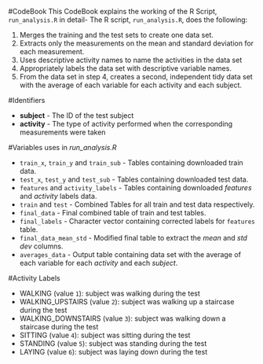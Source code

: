 #CodeBook
This CodeBook explains the working of the R Script, `run_analysis.R` in detail-
The R script, `run_analysis.R`, does the following:

1. Merges the training and the test sets to create one data set.
2. Extracts only the measurements on the mean and standard deviation for each measurement.
3. Uses descriptive activity names to name the activities in the data set
4. Appropriately labels the data set with descriptive variable names.
5. From the data set in step 4, creates a second, independent tidy data set with the average of each variable for each activity and each subject.

#Identifiers

* **subject** - The ID of the test subject
* **activity** - The type of activity performed when the corresponding measurements were taken

#Variables uses in *run_analysis.R*
* `train_x`, `train_y` and `train_sub` - Tables containing downloaded train data.
* `test_x`, `test_y` and `test_sub` - Tables containing downloaded test data.
* `features` and `activity_labels` - Tables containing downloaded *features* and *activity* labels data.
* `train` and `test` - Combined Tables for all train and test data respectively.
* `final_data` - Final combined table of train and test tables.
* `final_labels` - Character vector containing corrected labels for `features` table.
* `final_data_mean_std` - Modified final table to extract the *mean* and *std dev* columns.
* `averages_data` - Output table containing data set with the average of each variable for each *activity* and each *subject*.

#Activity Labels

* WALKING (value `1`): subject was walking during the test
* WALKING_UPSTAIRS (value `2`): subject was walking up a staircase during the test
* WALKING_DOWNSTAIRS (value `3`): subject was walking down a staircase during the test
* SITTING (value `4`): subject was sitting during the test
* STANDING (value `5`): subject was standing during the test
* LAYING (value `6`): subject was laying down during the test
